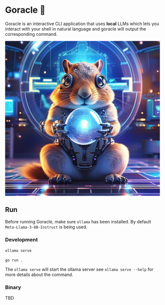# Goracle 🔮

Goracle is an interactive CLI application that uses **local** LLMs which lets you interact with your shell in natural language and goracle will output the corresponding command.

<img src="https://github.com/informatter/goracle/blob/master/assets/goracle.jpg" width="800">



## Run

Before running Goracle, make sure `ollama` has been installed. By default  `Meta-Llama-3-8B-Instruct` is being used.

### Development

`ollama serve`

`go run .`

The `ollama serve` will start the ollama server see `ollama serve --help` for more details about the command.

### Binary
TBD